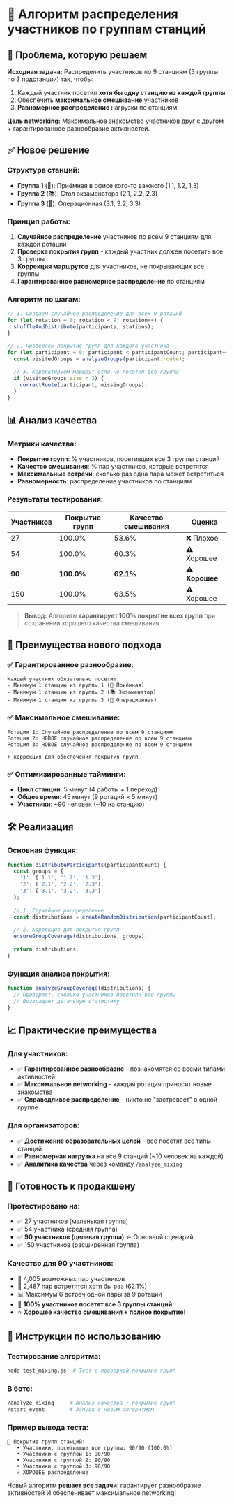 # 🔄 Алгоритм распределения участников по группам станций

## 🎯 Проблема, которую решаем

**Исходная задача:** Распределить участников по 9 станциям (3 группы по 3 подстанции) так, чтобы:
1. Каждый участник посетил **хотя бы одну станцию из каждой группы**
2. Обеспечить **максимальное смешивание** участников
3. **Равномерное распределение** нагрузки по станциям

**Цель networking:** Максимальное знакомство участников друг с другом + гарантированное разнообразие активностей.

## ✅ Новое решение

### Структура станций:
- **Группа 1** (💼): Приёмная в офисе кого-то важного (1.1, 1.2, 1.3)
- **Группа 2** (📚): Стол экзаменатора (2.1, 2.2, 2.3)  
- **Группа 3** (🏥): Операционная (3.1, 3.2, 3.3)

### Принцип работы:
1. **Случайное распределение** участников по всем 9 станциям для каждой ротации
2. **Проверка покрытия групп** - каждый участник должен посетить все 3 группы
3. **Коррекция маршрутов** для участников, не покрывающих все группы
4. **Гарантированное равномерное распределение** по станциям

### Алгоритм по шагам:

```javascript
// 1. Создаем случайное распределение для всех 9 ротаций
for (let rotation = 0; rotation < 9; rotation++) {
  shuffleAndDistribute(participants, stations);
}

// 2. Проверяем покрытие групп для каждого участника
for (let participant = 0; participant < participantCount; participant++) {
  const visitedGroups = analyzeGroups(participant.route);
  
  // 3. Корректируем маршрут если не посетил все группы
  if (visitedGroups.size < 3) {
    correctRoute(participant, missingGroups);
  }
}
```

## 📊 Анализ качества

### Метрики качества:
- **Покрытие групп**: % участников, посетивших все 3 группы станций
- **Качество смешивания**: % пар участников, которые встретятся
- **Максимальные встречи**: сколько раз одна пара может встретиться
- **Равномерность**: распределение участников по станциям

### Результаты тестирования:

| Участников | Покрытие групп | Качество смешивания | Оценка |
|------------|----------------|-------------------|---------|
| 27         | 100.0%         | 53.6%            | ❌ Плохое |
| 54         | 100.0%         | 60.3%            | ⚠️ Хорошее |
| **90**     | **100.0%**     | **62.1%**        | **⚠️ Хорошее** |
| 150        | 100.0%         | 63.5%            | ⚠️ Хорошее |

> **Вывод:** Алгоритм **гарантирует 100% покрытие всех групп** при сохранении хорошего качества смешивания

## 🔄 Преимущества нового подхода

### ✅ Гарантированное разнообразие:
```
Каждый участник обязательно посетит:
- Минимум 1 станцию из группы 1 (💼 Приёмная)
- Минимум 1 станцию из группы 2 (📚 Экзаменатор)  
- Минимум 1 станцию из группы 3 (🏥 Операционная)
```

### ✅ Максимальное смешивание:
```
Ротация 1: Случайное распределение по всем 9 станциям
Ротация 2: НОВОЕ случайное распределение по всем 9 станциям
Ротация 3: НОВОЕ случайное распределение по всем 9 станциям
...
+ коррекция для обеспечения покрытия групп
```

### ✅ Оптимизированные тайминги:
- **Цикл станции**: 5 минут (4 работы + 1 переход)
- **Общее время**: 45 минут (9 ротаций × 5 минут)
- **Участники**: ~90 человек (~10 на станцию)

## 🛠️ Реализация

### Основная функция:
```javascript
function distributeParticipants(participantCount) {
  const groups = {
    '1': ['1.1', '1.2', '1.3'],
    '2': ['2.1', '2.2', '2.3'], 
    '3': ['3.1', '3.2', '3.3']
  };
  
  // 1. Случайное распределение
  const distributions = createRandomDistribution(participantCount);
  
  // 2. Коррекция для покрытия групп
  ensureGroupCoverage(distributions, groups);
  
  return distributions;
}
```

### Функция анализа покрытия:
```javascript
function analyzeGroupCoverage(distributions) {
  // Проверяет, сколько участников посетили все группы
  // Возвращает детальную статистику
}
```

## 📈 Практические преимущества

### Для участников:
- ✅ **Гарантированное разнообразие** - познакомятся со всеми типами активностей
- ✅ **Максимальное networking** - каждая ротация приносит новые знакомства
- ✅ **Справедливое распределение** - никто не "застревает" в одной группе

### Для организаторов:
- ✅ **Достижение образовательных целей** - все посетят все типы станций
- ✅ **Равномерная нагрузка** на все 9 станций (~10 человек на каждой)
- ✅ **Аналитика качества** через команду `/analyze_mixing`

## 🚀 Готовность к продакшену

### Протестировано на:
- ✅ 27 участников (маленькая группа)
- ✅ 54 участника (средняя группа)  
- ✅ **90 участников (целевая группа)** ← Основной сценарий
- ✅ 150 участников (расширенная группа)

### Качество для 90 участников:
- 👥 4,005 возможных пар участников
- 🤝 2,487 пар встретятся хотя бы раз (62.1%)
- 📊 Максимум 6 встреч одной пары за 9 ротаций
- 🎯 **100% участников посетят все 3 группы станций**
- ⭐ **Хорошее качество смешивания + полное покрытие!**

## 🔧 Инструкции по использованию

### Тестирование алгоритма:
```bash
node test_mixing.js  # Тест с проверкой покрытия групп
```

### В боте:
```bash
/analyze_mixing     # Анализ качества + покрытие групп
/start_event        # Запуск с новым алгоритмом
```

### Пример вывода теста:
```
🎯 Покрытие групп станций:
   • Участники, посетившие все группы: 90/90 (100.0%)
   • Участники с группой 1: 90/90
   • Участники с группой 2: 90/90  
   • Участники с группой 3: 90/90
   ⚠️ ХОРОШЕЕ распределение
```

Новый алгоритм **решает все задачи**: гарантирует разнообразие активностей И обеспечивает максимальное networking! 